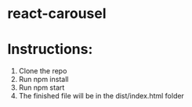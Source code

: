 # react-carousel

# Instructions: 
1) Clone the repo
2) Run npm install
3) Run npm start
4) The finished file will be in the dist/index.html folder
